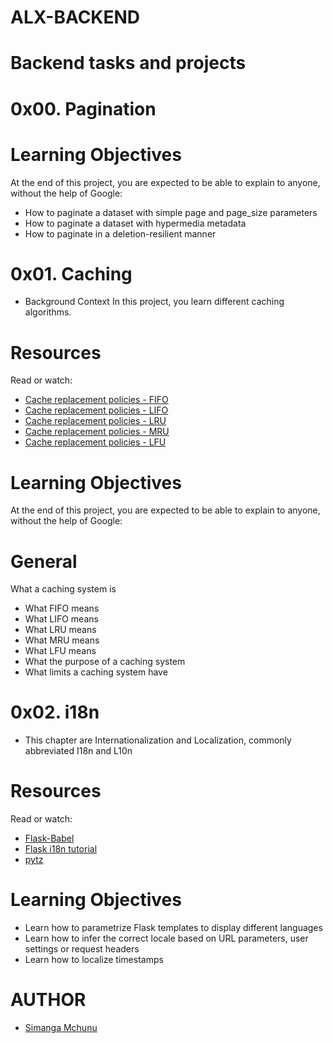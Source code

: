 # ALX-BACKEND
# Backend tasks and projects 
# 0x00. Pagination
# Learning Objectives
At the end of this project, you are expected to be able to explain to anyone, without the help of Google:

- How to paginate a dataset with simple page and page_size parameters
- How to paginate a dataset with hypermedia metadata
- How to paginate in a deletion-resilient manner

# 0x01. Caching
- Background Context
In this project, you learn different caching algorithms.

# Resources
Read or watch:

- [Cache replacement policies - FIFO](https://intranet.alxswe.com/rltoken/fjhr6EvFeF3mWwsPQXUKdQ)
- [Cache replacement policies - LIFO](https://intranet.alxswe.com/rltoken/U44RQjXp8xBtsbNIyhHIyw)
- [Cache replacement policies - LRU](https://intranet.alxswe.com/rltoken/gKerxvR4dnXQYkBX2ujZiQ)
- [Cache replacement policies - MRU](https://intranet.alxswe.com/rltoken/Tmk4qEBZ7QTknvbpKabWfQ)
- [Cache replacement policies - LFU](https://intranet.alxswe.com/rltoken/8PEJ8L34bxhL2y--BW5zGQ)

# Learning Objectives
At the end of this project, you are expected to be able to explain to anyone, without the help of Google:

# General
What a caching system is
- What FIFO means
- What LIFO means
- What LRU means
- What MRU means
- What LFU means
- What the purpose of a caching system
- What limits a caching system have

# 0x02. i18n

- This chapter are Internationalization and Localization, commonly abbreviated I18n and L10n
# Resources
Read or watch:

- [Flask-Babel](https://intranet.alxswe.com/rltoken/fBpGjDt2BFuBFiz-jwublQ)
- [Flask i18n tutorial](https://intranet.alxswe.com/rltoken/RtGz7pI7TKnYqrMMG9rWMg)
- [pytz](https://intranet.alxswe.com/rltoken/7rrCz4pkpqAn4FfRZ2Vsvw)

# Learning Objectives
- Learn how to parametrize Flask templates to display different languages
- Learn how to infer the correct locale based on URL parameters, user settings or request headers
- Learn how to localize timestamps


# AUTHOR
- [Simanga Mchunu](https://twitter.com/Simacoder)
